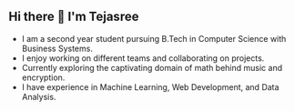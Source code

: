 ## Hi there 👋 I'm Tejasree

- I am a second year student pursuing B.Tech in Computer Science with Business Systems.
- I enjoy working on different teams and collaborating on projects.
- Currently exploring the captivating domain of math behind music and encryption.
- I have experience in Machine Learning, Web Development, and Data Analysis.

<!--
**TejasreeL/TejasreeL** is a ✨ _special_ ✨ repository because its `README.md` (this file) appears on your GitHub profile.

Here are some ideas to get you started:

- 🔭 I’m currently working on ...
- 🌱 I’m currently learning ...
- 👯 I’m looking to collaborate on ...
- 🤔 I’m looking for help with ...
- 💬 Ask me about ...
- 📫 How to reach me: ...
- 😄 Pronouns: ...
- ⚡ Fun fact: ...
-->
